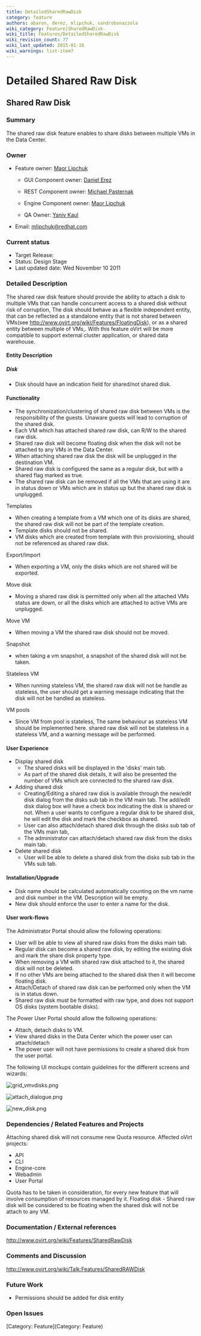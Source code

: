 ```yaml
---
title: DetailedSharedRawDisk
category: feature
authors: abaron, derez, mlipchuk, sandrobonazzola
wiki_category: Feature|SharedRawDisk
wiki_title: Features/DetailedSharedRawDisk
wiki_revision_count: 77
wiki_last_updated: 2015-01-16
wiki_warnings: list-item?
---
```


# Detailed Shared Raw Disk

## Shared Raw Disk

### Summary

The shared raw disk feature enables to share disks between multiple VMs in the Data Center.

### Owner

*   Feature owner: [ Maor Lipchuk](User:mlipchuk)

    * GUI Component owner: [ Daniel Erez](User:derez)

    * REST Component owner: [ Michael Pasternak](User:mpasternak)

    * Engine Component owner: [ Maor Lipchuk](User:mlipchuk)

    * QA Owner: [ Yaniv Kaul](User:ykaul)

*   Email: mlipchuk@redhat.com

### Current status

*   Target Release:
*   Status: Design Stage
*   Last updated date: Wed November 10 2011

### Detailed Description

The shared raw disk feature should provide the ability to attach a disk to multiple VMs that can handle concurrent access to a shared disk without risk of corruption,
The disk should behave as a flexible independent entity, that can be reflected as a standalone entity that is not shared between VMs(see <http://www.ovirt.org/wiki/Features/FloatingDisk>),
 or as a shared entity between multiple of VMs,. With this feature oVirt will be more compatible to support external cluster application, or shared data warehouse.

#### Entity Description

##### Disk

*   Disk should have an indication field for shared/not shared disk.

#### Functionality

*   The synchronization/clustering of shared raw disk between VMs is the responsibility of the guests. Unaware guests will lead to corruption of the shared disk.
*   Each VM which has attached shared raw disk, can R/W to the shared raw disk.
*   Shared raw disk will become floating disk when the disk will not be attached to any VMs in the Data Center.
*   When attaching shared raw disk the disk will be unplugged in the destination VM.
*   Shared raw disk is configured the same as a regular disk, but with a shared flag marked as true.
*   The shared raw disk can be removed if all the VMs that are using it are in status down or VMs which are in status up but the shared raw disk is unplugged.

Templates

*   When creating a template from a VM which one of its disks are shared, the shared raw disk will not be part of the template creation.
*   Template disks should not be shared.
*   VM disks which are created from template with thin provisioning, should not be referenced as shared raw disk.

Export/Import

*   When exporting a VM, only the disks which are not shared will be exported.

Move disk

*   Moving a shared raw disk is permitted only when all the attached VMs status are down, or all the disks which are attached to active VMs are unplugged.

Move VM

*   When moving a VM the shared raw disk should not be moved.

Snapshot

*   when taking a vm snapshot, a snapshot of the shared disk will not be taken.

Stateless VM

*   When running stateless VM, the shared raw disk will not be handle as stateless, the user should get a warning message indicating that the disk will not be handled as stateless.

VM pools

*   Since VM from pool is stateless, The same behaviour as stateless VM should be implemented here. shared raw disk will not be stateless in a stateless VM, and a warning message will be performed.

#### User Experience

*   Display shared disk
    -   The shared disks will be displayed in the 'disks' main tab.
    -   As part of the shared disk details, it will also be presented the number of VMs which are connected to the shared raw disk.
*   Adding shared disk
    -   Creating/Editing a shared raw disk is available through the new/edit disk dialog from the disks sub tab in the VM main tab.
         The add/edit disk dialog box will have a check box indicating the disk is shared or not.
        When a user wants to configure a regular disk to be shared disk, he will edit the disk and mark the checkbox as shared.
    -   User can also attach/detach shared disk through the disks sub tab of the VMs main tab,
    -   The administrator can attach/detach shared raw disk from the disks main tab.
*   Delete shared disk
    -   User will be able to delete a shared disk from the disks sub tab in the VMs sub tab.

#### Installation/Upgrade

*   Disk name should be calculated automatically counting on the vm name and disk number in the VM. Description will be empty.
*   New disk should enforce the user to enter a name for the disk.

#### User work-flows

The Administrator Portal should allow the following operations:

*   User will be able to view all shared raw disks from the disks main tab.
*   Regular disk can become a shared raw disk, by editing the existing disk and mark the share disk property type.
*   When removing a VM with shared raw disk attached to it, the shared disk will not be deleted.
*   If no other VMs are being attached to the shared disk then it will become floating disk.
*   Attach/Detach of shared raw disk can be performed only when the VM is in status down.
*   Shared raw disk must be formatted with raw type, and does not support OS disks (system bootable disks).

The Power User Portal should allow the following operations:

*   Attach, detach disks to VM.
*   View shared disks in the Data Center which the power user can attach/detach
*   The power user will not have permissions to create a shared disk from the user portal.

The following UI mockups contain guidelines for the different screens and wizards:

![](grid_vmvdisks.png "grid_vmvdisks.png")

![](attach_dialogue.png "attach_dialogue.png")

![](new_disk.png "new_disk.png")

### Dependencies / Related Features and Projects

Attaching shared disk will not consume new Quota resource. Affected oVirt projects:

*   API
*   CLI
*   Engine-core
*   Webadmin
*   User Portal

Quota has to be taken in consideration, for every new feature that will involve consumption of resources managed by it.
Floating disk - Shared raw disk will be considered to be floating when the shared disk will not be attach to any VM.

### Documentation / External references

<http://www.ovirt.org/wiki/Features/SharedRawDisk>

### Comments and Discussion

<http://www.ovirt.org/wiki/Talk:Features/SharedRAWDisk>

### Future Work

*   Permissions should be added for disk entity

### Open Issues

[Category: Feature](Category: Feature)
